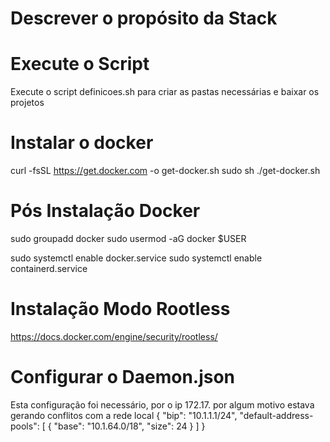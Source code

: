 # Descrever o propósito da Stack

# Execute o Script

Execute o script definicoes.sh para criar as pastas necessárias e baixar os projetos

# Instalar o docker

curl -fsSL https://get.docker.com -o get-docker.sh
sudo sh ./get-docker.sh

# Pós Instalação Docker
sudo groupadd docker
sudo usermod -aG docker $USER

sudo systemctl enable docker.service
sudo systemctl enable containerd.service

# Instalação Modo Rootless

https://docs.docker.com/engine/security/rootless/

# Configurar o Daemon.json

Esta configuração foi necessário, por o ip 172.17. por algum motivo estava gerando conflitos com a rede local
{
  "bip": "10.1.1.1/24",
  "default-address-pools": [
    { "base": "10.1.64.0/18", "size": 24 }
  ]
}
